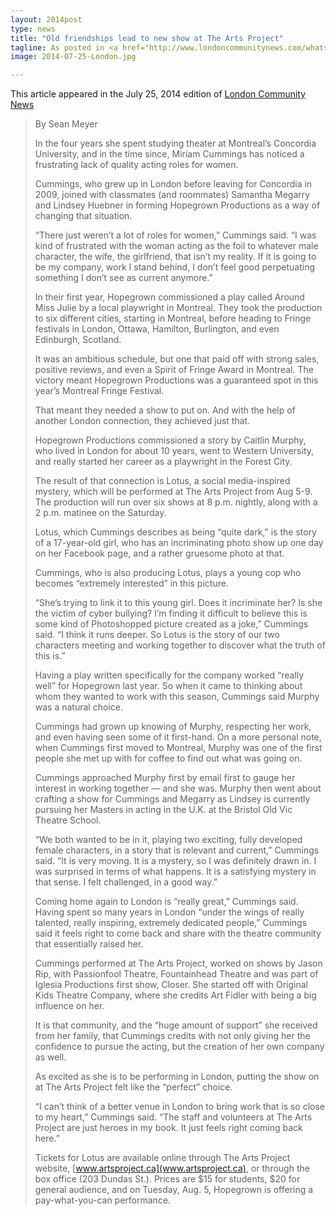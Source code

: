 ```yaml
---
layout: 2014post
type: news
title: "Old friendships lead to new show at The Arts Project"
tagline: As posted in <a href="http://www.londoncommunitynews.com/whatson-story/4642237-old-friendships-lead-to-new-show-at-the-arts-project/">London Community News</a>
image: 2014-07-25-London.jpg

---
```

This article appeared in the July 25, 2014 edition of [London Community News](http://www.londoncommunitynews.com/whatson-story/4642237-old-friendships-lead-to-new-show-at-the-arts-project/)


>By Sean Meyer
>
>In the four years she spent studying theater at Montreal’s Concordia University, and in the time since, Miriam Cummings has noticed a frustrating lack of quality acting roles for women.
>
>Cummings, who grew up in London before leaving for Concordia in 2009, joined with classmates (and roommates) Samantha Megarry and Lindsey Huebner in forming Hopegrown Productions as a way of changing that situation.
>
>“There just weren’t a lot of roles for women,” Cummings said. “I was kind of frustrated with the woman acting as the foil to whatever male character, the wife, the girlfriend, that isn’t my reality. If it is going to be my company, work I stand behind, I don’t feel good perpetuating something I don’t see as current anymore.”
>
>In their first year, Hopegrown commissioned a play called Around Miss Julie by a local playwright in Montreal. They took the production to six different cities, starting in Montreal, before heading to Fringe festivals in London, Ottawa, Hamilton, Burlington, and even Edinburgh, Scotland.
>
>It was an ambitious schedule, but one that paid off with strong sales, positive reviews, and even a Spirit of Fringe Award in Montreal. The victory meant Hopegrown Productions was a guaranteed spot in this year’s Montreal Fringe Festival.
>
>That meant they needed a show to put on. And with the help of another London connection, they achieved just that.
>
>Hopegrown Productions commissioned a story by Caitlin Murphy, who lived in London for about 10 years, went to Western University, and really started her career as a playwright in the Forest City.
>
>The result of that connection is Lotus, a social media-inspired mystery, which will be performed at The Arts Project from Aug 5-9. The production will run over six shows at 8 p.m. nightly, along with a 2 p.m. matinee on the Saturday.
>
>Lotus, which Cummings describes as being “quite dark,” is the story of a 17-year-old girl, who has an incriminating photo show up one day on her Facebook page, and a rather gruesome photo at that.
>
>Cummings, who is also producing Lotus, plays a young cop who becomes “extremely interested” in this picture.
>
>“She’s trying to link it to this young girl. Does it incriminate her? Is she the victim of cyber bullying? I’m finding it difficult to believe this is some kind of Photoshopped picture created as a joke,” Cummings said. “I think it runs deeper. So Lotus is the story of our two characters meeting and working together to discover what the truth of this is.”
>
>Having a play written specifically for the company worked “really well” for Hopegrown last year. So when it came to thinking about whom they wanted to work with this season, Cummings said Murphy was a natural choice.
>
>Cummings had grown up knowing of Murphy, respecting her work, and even having seen some of it first-hand. On a more personal note, when Cummings first moved to Montreal, Murphy was one of the first people she met up with for coffee to find out what was going on.
>
>Cummings approached Murphy first by email first to gauge her interest in working together — and she was. Murphy then went about crafting a show for Cummings and Megarry as Lindsey is currently pursuing her Masters in acting in the U.K. at the Bristol Old Vic Theatre School.
>
>“We both wanted to be in it, playing two exciting, fully developed female characters, in a story that is relevant and current,” Cummings said. “It is very moving. It is a mystery, so I was definitely drawn in. I was surprised in terms of what happens. It is a satisfying mystery in that sense. I felt challenged, in a good way.”
>
>Coming home again to London is “really great,” Cummings said. Having spent so many years in London “under the wings of really talented, really inspiring, extremely dedicated people,” Cummings said it feels right to come back and share with the theatre community that essentially raised her.
>
>Cummings performed at The Arts Project, worked on shows by Jason Rip, with Passionfool Theatre, Fountainhead Theatre and was part of Iglesia Productions first show, Closer. She started off with Original Kids Theatre Company, where she credits Art Fidler with being a big influence on her.
>
>It is that community, and the “huge amount of support” she received from her family, that Cummings credits with not only giving her the confidence to pursue the acting, but the creation of her own company as well.
>
>As excited as she is to be performing in London, putting the show on at The Arts Project felt like the “perfect” choice.
>
>“I can’t think of a better venue in London to bring work that is so close to my heart,” Cummings said. “The staff and volunteers at The Arts Project are just heroes in my book. It just feels right coming back here.”
>
>Tickets for Lotus are available online through The Arts Project website, [www.artsproject.ca](www.artsproject.ca), or through the box office (203 Dundas St.). Prices are $15 for students, $20 for general audience, and on Tuesday, Aug. 5, Hopegrown is offering a pay-what-you-can performance.
